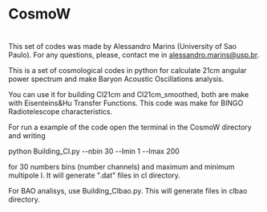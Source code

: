 # CosmoW
# 
This set of codes was made by Alessandro Marins (University of Sao Paulo).
For any questions, please, contact me in alessandro.marins@usp.br.


This is a set of cosmological codes in python for calculate 21cm angular power spectrum and make  Baryon Acoustic Oscillations analysis.

You can use it for building Cl21cm and Cl21cm_smoothed, both are make with Eisenteins&Hu Transfer Functions. This code was make for BINGO Radiotelescope characteristics.

For run a example of the code open the terminal in the CosmoW directory and writing

python Building_Cl.py --nbin 30 --lmin 1 --lmax 200

for 30 numbers bins (number channels) and maximum and minimum multipole l.
It will generate ".dat" files in cl directory.

For BAO analisys, use Building_Clbao.py. This will generate files in clbao directory.

